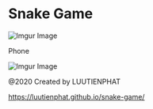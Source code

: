 # Snake Game
![Imgur Image](https://imgur.com/vVNKhh3.png)


Phone


![Imgur Image](https://imgur.com/LQG9190.png)


@2020 Created by LUUTIENPHAT


https://luutienphat.github.io/snake-game/
